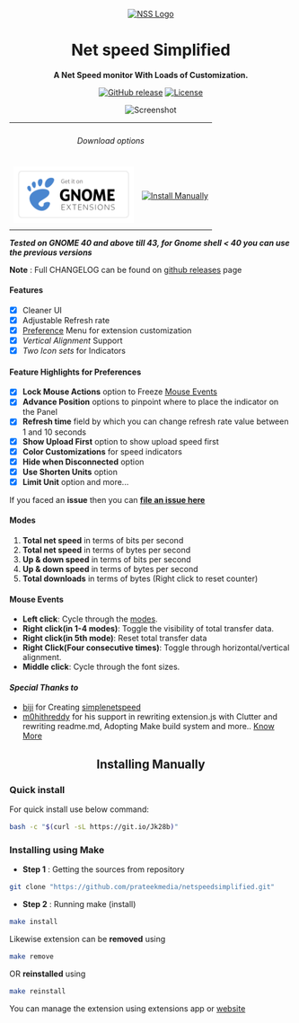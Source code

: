 <p align="center"><a href="https://extensions.gnome.org/extension/3724/net-speed-simplified/"><img src="https://raw.githubusercontent.com/prateekmedia/netspeedsimplified/main/images/icon.png" height=80px alt="NSS Logo"/></a></p>
<h1 align="center">Net speed Simplified</h1>
<p align="center"><b>A Net Speed monitor With Loads of Customization.</b></p>
<p align="center">
<a href="https://github.com/prateekmedia/netspeedsimplified/releases">
 <img alt="GitHub release" src="https://img.shields.io/github/v/release/prateekmedia/netspeedsimplified"/></a> <a href="LICENSE"><img alt="License" src="https://img.shields.io/github/license/prateekmedia/netspeedsimplified?color=blue"/></a>
</p>
<p align="center">
 <img src='https://extensions.gnome.org/extension-data/screenshots/screenshot_3724.gif' width="500px"  alt="Screenshot"/>
</p>
<table>
 <th colspan=2>
  <h6>Download options</h6>
 </th>
 <tr>
  <td>
   <a href="https://extensions.gnome.org/extension/3724/net-speed-simplified/">
    <img src="https://raw.githubusercontent.com/andyholmes/gnome-shell-extensions-badge/master/get-it-on-ego.svg?sanitize=true" height="100" alt="Get it on GNOME Extensions">
   </a>
  </td>
  <td>
   <a href="#installing-manually">
    <img alt="Install Manually" src="https://img.shields.io/badge/Install Manually-2 ways-blue"/>
   </a>
  </td>
 </tr>
 <tr>
  <td colspan=10>
 </tr>
 </td>
</table>

***Tested on GNOME 40 and above till 43, for Gnome shell < 40 you can use the previous versions***

**Note** : Full CHANGELOG can be found on [github releases](https://github.com/prateekmedia/netspeedsimplified/releases) page

#### Features
- [x] Cleaner UI
- [x] Adjustable Refresh rate
- [x] [Preference](#Feature-Highlights-for-Preferences) Menu for extension customization
- [x] *Vertical Alignment* Support
- [x] *Two Icon sets* for Indicators

#### Feature Highlights for Preferences
- [x] **Lock Mouse Actions** option to Freeze [Mouse Events](#mouse-events)
- [x] **Advance Position** options to pinpoint where to place the indicator on the Panel
- [x] **Refresh time** field by which you can change refresh rate value between 1 and 10 seconds
- [x] **Show Upload First** option to show upload speed first
- [x] **Color Customizations** for speed indicators
- [x] **Hide when Disconnected** option
- [x] **Use Shorten Units** option 
- [x] **Limit Unit** option
and more...

If you faced an **issue** then you can **[file an issue here](https://github.com/prateekmedia/netspeedsimplified/issues)**
 
#### Modes
1. **Total net speed** in terms of bits per second
1. **Total net speed** in terms of bytes per second
1. **Up & down speed** in terms of bits per second
1. **Up & down speed** in terms of bytes per second
1. **Total downloads** in terms of bytes (Right click to reset counter)

#### Mouse Events
- **Left click**: Cycle through the [modes](#modes).
- **Right click(in 1-4 modes)**: Toggle the visibility of total transfer data.
- **Right click(in 5th mode)**: Reset total transfer data
- **Right Click(Four consecutive times)**: Toggle through horizontal/vertical alignment.
- **Middle click**: Cycle through the font sizes.

#### *Special Thanks to*
- [biji](https://github.com/biji) for Creating [simplenetspeed](https://github.com/biji/simplenetspeed)
- [m0hithreddy](https://github.com/m0hithreddy) for his support in rewriting extension.js with Clutter and rewriting readme.md, Adopting Make build system and more..
[Know More](https://github.com/prateekmedia/netspeedsimplified/graphs/contributors)

<h2 align="center">Installing Manually</h2>
  
### Quick install
For quick install use below command:
```bash
bash -c "$(curl -sL https://git.io/Jk28b)"
```

### Installing using Make
- **Step 1** : Getting the sources from repository
```bash
git clone "https://github.com/prateekmedia/netspeedsimplified.git"
```
- **Step 2** : Running make (install)
```bash
make install
```
Likewise extension can be **removed** using
```bash
make remove
```  
OR **reinstalled** using
```bash
make reinstall
```  

You can manage the extension using extensions app or [website](https://extensions.gnome.org/local)

